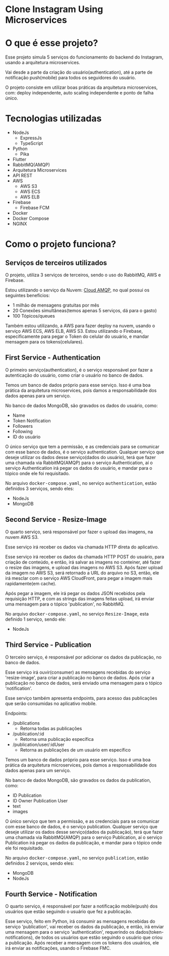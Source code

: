 # Clone Instagram Using Microservices

# O que é esse projeto?
Esse projeto simula 5 serviços do funcionamento do backend do Instagram, usando a arquitetura microservices.

Vai desde a parte da criação do usuário(authentication), até a parte de notificação push(mobile) para todos os seguidores do usuário.

O projeto consiste em utilizar boas práticas da arquitetura microservices, com: deploy independente, auto scaling independente e ponto de falha único.

# Tecnologias utilizadas
- NodeJs
    - ExpressJs
    - TypeScript
- Python
    - Pika
- Flutter
- RabbitMQ(AMQP)
- Arquitetura Microservices
- API REST
- AWS
    - AWS S3
    - AWS ECS
    - AWS ELB
- Firebase
    - Firebase FCM
- Docker
- Docker Compose
- NGINX

# Como o projeto funciona?

## Serviços de terceiros utilizados
O projeto, utiliza 3 serviços de terceiros, sendo o uso do RabbitMQ, AWS e Firebase.

Estou utilizando o serviço da Nuvem: [Cloud AMQP](https://www.cloudamqp.com/), no qual possui os seguintes benefícios:
- 1 milhão de mensagens gratuitas por mês
- 20 Conexões simultâneas(temos apenas 5 serviços, dá para o gasto)
- 100 Tópicos/queues

Também estou utilizando, a AWS para fazer deploy na nuvem, usando o serviço AWS ECS, AWS ELB, AWS S3.
Estou utilizando o Firebase, especificamente para pegar o Token do celular do usuário, e mandar mensagem para os tokens(celulares).


## First Service - Authentication
O primeiro serviço(authentication), é o serviço responsável por fazer a autenticação do usuário, como criar o usuário no banco de dados.

Temos um banco de dados próprio para esse serviço. Isso é uma boa prática da arquitetura microservices, pois damos a responsabilidade dos dados apenas para um serviço.

No banco de dados MongoDB, são gravados os dados do usuário, como:
- Name
- Token Notification
- Followers
- Following
- ID do usuário

O único serviço que tem a permissão, e as credenciais para se comunicar com esse banco de dados, é o serviço authentication. Qualquer serviço que deseje utilizar os dados desse serviço(dados do usuário), terá que fazer uma chamada via RabbitMQ(AMQP) para o serviço Authentication, aí o serviço Authentication irá pegar os dados do usuário, e mandar para o tópico onde ele foi requisitado.

No arquivo <kbd>docker-compose.yaml</kbd>, no serviço <kbd>authentication</kbd>, estão definidos 3 serviços, sendo eles:
- NodeJs
- MongoDB


## Second Service - Resize-Image
O quarto serviço, será responsável por fazer o upload das imagens, na nuvem AWS S3.

Esse serviço irá receber os dados via chamada HTTP direta do aplicativo.

Esse serviço irá receber os dados da chamada HTTP POST do usuário, para criação de conteúdo, e então, irá salvar as imagens no conteiner, até fazer o resize das imagens, e upload das imagens no AWS S3. Após fazer upload da imagem no AWS S3, será retornado a URL do arquivo no S3, então, ele irá mesclar com o serviço AWS CloudFront, para pegar a imagem mais rapidamente(em cache).

Após pegar a imagem, ele irá pegar os dados JSON recebidos pela requisição HTTP, e com as strings das imagens feitas upload, irá enviar uma mensagem para o tópico 'publication', no RabbitMQ.

No arquivo <kbd>docker-compose.yaml</kbd>, no serviço <kbd>Resize-Image</kbd>, esta definido 1 serviço, sendo ele:
- NodeJs

## Third Service - Publication
O terceiro serviço, é responsável por adicionar os dados da publicação, no banco de dados.

Esse serviço irá ouvir(consumer) as mensagens recebidas do serviço 'resize-image', para criar a publicação no banco de dados. Após criar a publicação no banco de dados, será enviado uma mensagem para o tópico 'notification'.

Esse serviço também apresenta endpoints, para acesso das publicações que serão consumidas no aplicativo mobile.

Endpoints:
- /publications
    - Retorna todas as publicações
- /publication/:id
    - Retorna uma publicação específica
- /publication/user/:idUser
    - Retorna as publicações de um usuário em específico

Temos um banco de dados próprio para esse serviço. Isso é uma boa prática da arquitetura microservices, pois damos a responsabilidade dos dados apenas para um serviço.

No banco de dados MongoDB, são gravados os dados da publication, como:
- ID Publication
- ID Owner Publication User
- text
- images

O único serviço que tem a permissão, e as credenciais para se comunicar com esse banco de dados, é o serviço publication. Qualquer serviço que deseje utilizar os dados desse serviço(dados da publicação), terá que fazer uma chamada via RabbitMQ(AMQP) para o serviço Publication, aí o serviço Publication irá pegar os dados da publicação, e mandar para o tópico onde ele foi requisitado.

No arquivo <kbd>docker-compose.yaml</kbd>, no serviço <kbd>publication</kbd>, estão definidos 2 serviços, sendo eles:
- MongoDB
- NodeJs

## Fourth Service - Notification
O quarto serviço, é responsável por fazer a notificação mobile(push) dos usuários que estão seguindo o usuário que fez a publicação.

Esse serviço, feito em Python, irá consumir as mensagens recebidas do serviço 'publication', vai receber os dados da publicação, e então, irá enviar uma mensagem para o serviço 'authentication', requerindo os dados(token-notifications), de todos os usuários que estão seguindo o usuário que criou a publicação. Após receber a mensagem com os tokens dos usuários, ele irá enviar as notificações, usando o Firebase FMC.